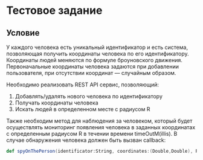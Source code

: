 # Тестовое задание

## Условие

У каждого человека есть уникальный идентификатор и есть система, позволяющая получить координаты человека по его идентификатору. Координаты людей меняются по формуле броуновского движения. Первоначальные координаты человека задаются при добавлении пользователя, при отсутствии координат — случайным образом.

Необходимо реализовать REST API сервис, позволяющий:

1. Добавлять/удалять нового человека по идентификатору
2. Получать координаты человека
3. Искать людей в определенном месте с радиусом R

Также необходим метод для наблюдения за человеком, который будет осуществлять мониторинг появления человека в заданных координатах с определенным радиусом R в течении времени timeOutM(illis). В случае обнаружения человека должен быть вызван callback:

```scala
def spyOnThePerson(identificator:String, coordinates:(Double,Double), R:Int, timeOutM:Int, callback: () => String)
```
